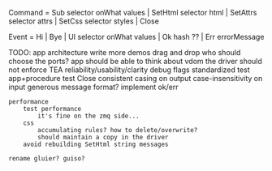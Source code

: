 
Command = Sub selector onWhat values
    | SetHtml selector html
    | SetAttrs selector attrs
    | SetCss selector styles
    | Close

Event = Hi | Bye
    | UI selector onWhat values
    | Ok hash ??
    | Err errorMessage

TODO:
    app architecture
        write more demos
            drag and drop
        who should choose the ports?
            app should be able to
        think about vdom
            the driver should not enforce TEA
    reliability/usability/clarity
        debug flags
        standardized test app+procedure
        test Close
        consistent casing on output
        case-insensitivity on input
            generous message format?
        implement ok/err

    performance
        test performance
            it's fine on the zmq side...
        css
            accumulating rules? how to delete/overwrite?
            should maintain a copy in the driver
        avoid rebuilding SetHtml string messages
    
    rename gluier? guiso?

